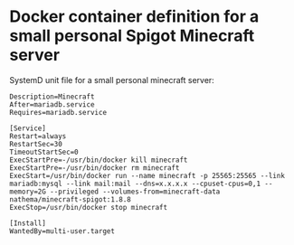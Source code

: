 # Docker container definition for a small personal Spigot Minecraft server

SystemD unit file for a small personal minecraft server: 

```[Unit]
Description=Minecraft
After=mariadb.service
Requires=mariadb.service

[Service]
Restart=always
RestartSec=30
TimeoutStartSec=0
ExecStartPre=-/usr/bin/docker kill minecraft
ExecStartPre=-/usr/bin/docker rm minecraft
ExecStart=/usr/bin/docker run --name minecraft -p 25565:25565 --link mariadb:mysql --link mail:mail --dns=x.x.x.x --cpuset-cpus=0,1 --memory=2G --privileged --volumes-from=minecraft-data nathema/minecraft-spigot:1.8.8
ExecStop=/usr/bin/docker stop minecraft

[Install]
WantedBy=multi-user.target


